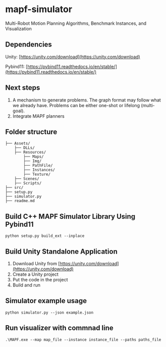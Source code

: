 # mapf-simulator
Multi-Robot Motion Planning Algorithms, Benchmark Instances, and Visualization 

## Dependencies
Unity: [https://unity.com/download](https://unity.com/download)

Pybind11: [https://pybind11.readthedocs.io/en/stable/](https://pybind11.readthedocs.io/en/stable/)


## Next steps
1. A mechanism to generate problems. 
The graph format may follow what we already have. 
Problems can be either one-shot or lifelong (multi-goal). 
2. Integrate MAPF planners
## Folder structure
```
├── Assets/
    ├── DLLs/
    ├── Resources/
        ├── Maps/
        ├── Img/
        ├── PathFile/
        ├── Instances/
        ├── Texture/
    ├── Scenes/
    ├── Scripts/
├── src/
├── setup.py
├── simulator.py
├── readme.md

```

## Build C++ MAPF Simulator Library Using Pybind11
`python setup.py build_ext --inplace`

## Build Unity Standalone Application
1. Download Unity from [https://unity.com/download](https://unity.com/download)
2. Create a Unity project
3. Put the code in the project
4. Build and run


## Simulator example usage
`python simulator.py --json example.json`

## Run visualizer with commnad line
`.\MAPF.exe --map map_file --instance instance_file --paths paths_file`
